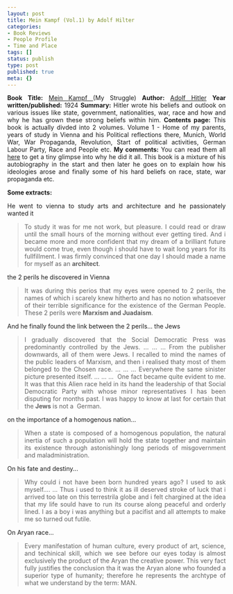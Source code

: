 ```yaml
---
layout: post
title: Mein Kampf (Vol.1) by Adolf Hilter
categories:
- Book Reviews
- People Profile
- Time and Place
tags: []
status: publish
type: post
published: true
meta: {}
---
```

<p align="justify"><strong>Book Title:</strong> <a href="http://en.wikipedia.org/wiki/Mein_Kampf">Mein Kampf </a>(My Struggle)
<strong>Author:</strong> <a href="http://en.wikipedia.org/wiki/Adolf_Hitler">Adolf Hitler</a>
<strong>Year written/published:</strong> 1924
<strong>Summary:</strong> Hitler wrote his beliefs and outlook on various issues like state, government, nationalities, war, race and how and why he has grown these strong beliefs within him.
<strong>Contents page:</strong> This book is actually divded into 2 volumes. Volume 1 - Home of my parents, years of study in Vienna and his Political reflections there, Munich, World War, War Propaganda, Revolution, Start of political activities, German Labour Party, Race and People etc.
<strong>My comments:</strong> You can read them all <a href="http://www.hitler.org/writings/Mein_Kampf/">here</a> to get a tiny glimpse into why he did it all. This book is a mixture of his autobiography in the start and then later he goes on to explain how his ideologies arose and finally some of his hard beliefs on race, state, war propaganda etc.
<p align="justify"><strong>Some extracts:</strong></p>
<p align="justify">He went to vienna to study arts and architecture and he passionately wanted it</p>

<blockquote>
<p align="justify">To study it was for me not work, but pleasure. I could read or draw until the small hours of the morning without ever getting tired. And i became more and more confident that my dream of a brilliant future would come true, even though i should have to wait long years for its fullfillment. I was firmly convinced that one day I should made a name for myself as an <strong>architect</strong>.</p>
</blockquote>
<p align="justify">the 2 perils he discovered in Vienna</p>

<blockquote>
<p align="justify">It was during this perios that my eyes were opened to 2 perils, the names of which i scarely knew hitherto and has no notion whatsoever of their terrible significance for the existence of the German People. These 2 perils were <strong>Marxism and Juadaism</strong>.</p>
</blockquote>
<p align="justify">And he finally found the link between the 2 perils... the Jews</p>

<blockquote>
<p align="justify">I gradually discovered that the Social Democratic Press was predominantly controlled by the Jews. ... ... ... From the publisher downwards, all of them were Jews. I recalled to mind the names of the public leaders of Marxism, and then i realised thaty most of them belonged to the Chosen race. ... ... ... Everywhere the same sinister picture presented itself. ... ... ...  One fact became quite evident to me. It was that this Alien race held in its hand the leadership of that Social Democratic Party with whose minor representatives I has been disputing for months past. I was happy to know at last for certain that the <strong>Jews</strong> is not a  German.</p>
</blockquote>
<p align="justify">on the importance of a homogenous nation...</p>

<blockquote>
<p align="justify">When a state is composed of a homogenous population, the natural inertia of such a population will hold the state together and maintain its existence through astonishingly long periods of misgovernment and maladministration.</p>
</blockquote>
<p align="justify">On his fate and destiny...</p>

<blockquote>
<p align="justify">Why could i not have been born hundred years ago? I used to ask myself.... ... Thus i used to think it as ill deserved stroke of luck that i arrived too late on this terrestrila globe and i felt chargined at the idea that my life sould have to run its course along peaceful and orderly lined. I as a boy i was anything but a pacifist and all attempts to make me so turned out futile. </p>
</blockquote>
<p align="justify">On Aryan race...</p>

<blockquote>
<p align="justify">Every manifestation of human culture, every product of art, science, and techinical skill, which we see before our eyes today is almost exclusively the product of the Aryan the creative power. This very fact fully justifies the conclusion tha it was the Aryan alone who founded a superior type of humanity; therefore he represents the archtype of what we understand by the term: MAN.</p>
</blockquote>
